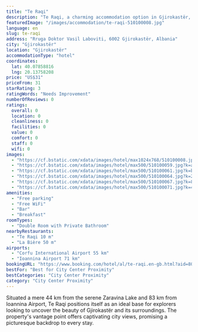 ```yaml
---
title: "Te Raqi"
description: "Te Raqi, a charming accommodation option in Gjirokastër, stands out for its thoughtful amenities and strategic location."
featuredImage: "/images/accommodation/te-raqi-510100008.jpg"
language: en
slug: te-raqi
address: "Rruga Doktor Vasil Laboviti, 6002 Gjirokastër, Albania"
city: "Gjirokastër"
location: "Gjirokastër"
accommodationType: "hotel"
coordinates:
  lat: 40.07858816
  lng: 20.13758208
price: "US$31"
priceFrom: 31
starRating: 3
ratingWords: "Needs Improvement"
numberOfReviews: 0
ratings:
  overall: 0
  location: 0
  cleanliness: 0
  facilities: 0
  value: 0
  comfort: 0
  staff: 0
  wifi: 0
images:
  - "https://cf.bstatic.com/xdata/images/hotel/max1024x768/510100008.jpg?k=934c2b46f23010f88a46fa531902fc3ddb0d04f1893aab6258f246314a2881c9&o=&hp=1"
  - "https://cf.bstatic.com/xdata/images/hotel/max500/510100059.jpg?k=ad98835c98a401618abb8e3353bee4e58baa6c2e2a1874a21a7220f2446ab770&o=&hp=1"
  - "https://cf.bstatic.com/xdata/images/hotel/max500/510100061.jpg?k=b5b7e6a38fc81ca542d0fc0285a296e10ffeab7c40bc3b33a0a7645d1e4624e2&o=&hp=1"
  - "https://cf.bstatic.com/xdata/images/hotel/max500/510100064.jpg?k=26ba62179542e4ffba9eeca74c523b6354a98907954cdbd7664d60548bde6806&o=&hp=1"
  - "https://cf.bstatic.com/xdata/images/hotel/max500/510100067.jpg?k=893ff2f17c1a9632310bd0ad81652a63c692adf46346793cab2b3dd05289736c&o=&hp=1"
  - "https://cf.bstatic.com/xdata/images/hotel/max500/510100071.jpg?k=4c6fcf0a4da50067ed08e0eb0b5d1d6923fa13e6848c937779e1c01395fe704c&o=&hp=1"
amenities:
  - "Free parking"
  - "Free WiFi"
  - "Bar"
  - "Breakfast"
roomTypes:
  - "Double Room with Private Bathroom"
nearbyRestaurants:
  - "Te Raqi 10 m"
  - "La Bière 50 m"
airports:
  - "Corfu International Airport 55 km"
  - "Ioannina Airport 71 km"
bookingURL: "https://www.booking.com/hotel/al/te-raqi.en-gb.html?aid=8035640"
bestFor: "Best for City Center Proximity"
bestCategories: "City Center Proximity"
category: "City Center Proximity"
---
```


Situated a mere 44 km from the serene Zaravina Lake and 83 km from Ioannina Airport, Te Raqi positions itself as an ideal base for explorers looking to uncover the beauty of Gjirokastër and its surroundings. The property's vantage point offers captivating city views, promising a picturesque backdrop to every stay.